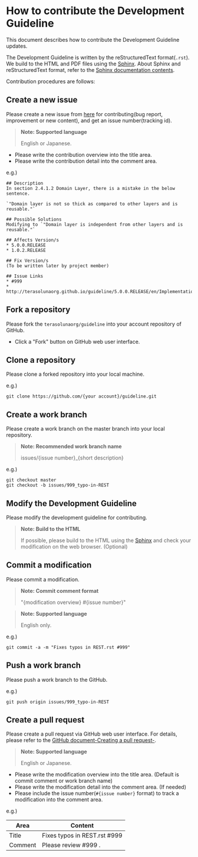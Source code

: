 # How to contribute the Development Guideline

This document describes how to contribute the Development Guideline updates.

The Development Guideline is written by the reStructuredText format(`.rst`).
We build to the HTML and PDF files using the [Sphinx](http://sphinx-doc.org/index.html).
About Sphinx and reStructuredText format, refer to the [Sphinx documentation contents](http://sphinx-doc.org/contents.html).

Contribution procedures are follows:


## Create a new issue

Please create a new issue from [here](https://github.com/terasolunaorg/guideline/issues/new?body=%23%23%20Description%0D%0A%28%2A%2ARequired%2A%2A%3A%20Please%20write%20issue%20description%29%0D%0A%0D%0A%23%23%20Possible%20Solutions%0D%0A%28Optional%3A%20Please%20write%20solutions%20of%20this%20issue%20you%20think%29%0D%0A%0D%0A%23%23%20Affects%20Version%2Fs%0D%0A%28%2A%2ARequired%2A%2A%3A%20Please%20select%20affected%20versions%29%0D%0A%2A%205.0.0.RELEASE%0D%0A%2A%201.0.2.RELEASE%0D%0A%0D%0A%23%23%20Fix%20Version%2Fs%0D%0A%28To%20be%20written%20later%20by%20project%20member%29%0D%0A%0D%0A%23%23%20Issue%20Links%0D%0A%28Optional%3A%20Please%20link%20to%20related%20issues%29%0D%0A%2A%20%23%7Bissue%20no%7D%0D%0A%2A%20or%20external%20url) for contributing(bug report, improvement or new content), and get an issue number(tracking id).

> **Note: Supported language**
>
> English or Japanese.

* Please write the contribution overview into the title area.
* Please write the contribution detail into the comment area.

 e.g.)
 ```
 ## Description
 In section 2.4.1.2 Domain Layer, there is a mistake in the below sentence.

 `"Domain layer is not so thick as compared to other layers and is reusable."`

 ## Possible Solutions
 Modifying to `"Domain layer is independent from other layers and is reusable."`

 ## Affects Version/s
 * 5.0.0.RELEASE
 * 1.0.2.RELEASE

 ## Fix Version/s
 (To be written later by project member)

 ## Issue Links
 * #999
 * http://terasolunaorg.github.io/guideline/5.0.0.RELEASE/en/ImplementationAtEachLayer/DomainLayer.html
 ```

## Fork a repository

Please fork the `terasolunaorg/guideline` into your account repository of GitHub.

* Click a "Fork" button on GitHub web user interface.


## Clone a repository

Please clone a forked repository into your local machine.


e.g.)

```
git clone https://github.com/{your account}/guideline.git
```


## Create a work branch

Please create a work branch on the master branch into your local repository.

> **Note: Recommended work branch name**
>
> issues/{issue number}_{short description}

e.g.)

```
git checkout master
git checkout -b issues/999_typo-in-REST
```


## Modify the Development Guideline

Please modify the development guideline for contributing.

> **Note: Build to the HTML**
>
> If possible, please build to the HTML using the [Sphinx](http://sphinx-doc.org/index.html) and check your modification on the web browser. (Optional)



## Commit a modification

Please commit a modification.

> **Note: Commit comment format**
>
> "{modification overview} #{issue number}"

> **Note: Supported language**
>
> English only.

e.g.)

```
git commit -a -m "Fixes typos in REST.rst #999"
```


## Push a work branch

Please push a work branch to the GitHub.

e.g.)

```
git push origin issues/999_typo-in-REST
```


## Create a pull request

Please create a pull request via GitHub web user interface.
For details, please refer to the [GitHub document-Creating a pull request-](https://help.github.com/articles/creating-a-pull-request/).

> **Note: Supported language**
>
> English or Japanese.

* Please write the modification overview into the title area. (Default is commit comment or work branch name)
* Please write the modification detail into the comment area. (If needed)
* Please include the issue number(`#{issue number}` format) to track a modification into the comment area.

e.g.)

| Area | Content |
| ----- | --------- |
| Title | Fixes typos in REST.rst #999 |
| Comment | Please review #999 . |
